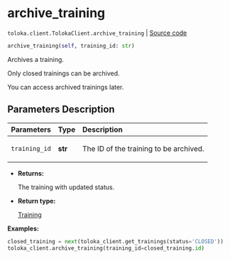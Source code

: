 # archive_training
`toloka.client.TolokaClient.archive_training` | [Source code](https://github.com/Toloka/toloka-kit/blob/v1.1.4/src/client/__init__.py#L1719)

```python
archive_training(self, training_id: str)
```

Archives a training.


Only closed trainings can be archived.

You can access archived trainings later.

## Parameters Description

| Parameters | Type | Description |
| :----------| :----| :-----------|
`training_id`|**str**|<p>The ID of the training to be archived.</p>

* **Returns:**

  The training with updated status.

* **Return type:**

  [Training](toloka.client.training.Training.md)

**Examples:**


```python
closed_training = next(toloka_client.get_trainings(status='CLOSED'))
toloka_client.archive_training(training_id=closed_training.id)
```
